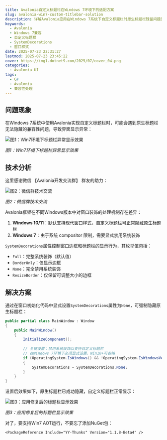 ```yaml
---
title: Avalonia自定义标题栏在Windows 7环境下的适配方案
slug: avalonia-win7-custom-titlebar-solution
description: 详解Avalonia应用在Windows 7系统下自定义标题栏时原生标题栏残留问题的根本原因与完美解决方案，包含完整代码示例与版本兼容性分析
keywords:
  - Avalonia
  - Windows 7兼容
  - 自定义标题栏
  - SystemDecorations
  - 窗口样式
date: 2025-07-23 22:31:27
lastmod: 2025-07-23 23:45:22
cover: https://img1.dotnet9.com/2025/07/cover_04.png
categories:
  - Avalonia UI
tags:
  - C#
  - Avalonia
  - 兼容性处理
---
```


## 问题现象

在Windows 7系统中使用Avalonia实现自定义标题栏时，可能会遇到原生标题栏无法隐藏的兼容性问题，导致界面显示异常：

![图1：Win7环境下标题栏异常显示效果](https://img1.dotnet9.com/2025/07/0401.gif)

*图1：Win7环境下标题栏异常显示效果*

## 技术分析

这里感谢微信 【Avalonia开发交流群】 群友的助力：

![图2：微信群技术交流](https://img1.dotnet9.com/2025/07/0401.gif)

*图2：微信群技术交流*

Avalonia框架在不同Windows版本中对窗口装饰的处理机制存在差异：

1. **Windows 10/11**：默认支持现代窗口样式，自定义标题栏可正常隐藏原生标题栏
2. **Windows 7**：由于系统 compositor 限制，需要显式禁用系统装饰

`SystemDecorations`属性控制窗口边框和标题栏的显示行为，其枚举值包括：
- `Full`：完整系统装饰（默认值）
- `BorderOnly`：仅显示边框
- `None`：完全禁用系统装饰
- `ResizeBorder`：仅保留可调整大小的边框

## 解决方案

通过在窗口初始化代码中显式设置`SystemDecorations`属性为`None`，可强制隐藏原生标题栏：

```csharp
public partial class MainWindow : Window
{
    public MainWindow()
    {
        InitializeComponent();
        
        // 关键设置：禁用系统装饰以支持自定义标题栏
        // 在Windows 7环境下必须显式设置，Win10+可省略
        if (OperatingSystem.IsWindows() && !OperatingSystem.IsWindowsVersionAtLeast(6, 2)) // Windows 7及以下
        {
            SystemDecorations = SystemDecorations.None;
        }
    }
}
```

设置后效果如下，原生标题栏已成功隐藏，自定义标题栏正常显示：

![图3：应用修复后的标题栏显示效果](https://img1.dotnet9.com/2025/07/0402.gif)

*图3：应用修复后的标题栏显示效果*

对了，要支持Win7 AOT运行，不要忘了添加NuGet包：

```shell
<PackageReference Include="YY-Thunks" Version="1.1.8-Beta4" />
```